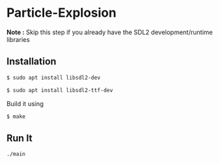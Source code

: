 # Particle-Explosion

<b>Note :</b> Skip this step if you already have the SDL2 development/runtime libraries
## Installation
```bash
$ sudo apt install libsdl2-dev
```
```bash
$ sudo apt install libsdl2-ttf-dev
```
Build it using 
```bash
$ make
```
## Run It

```bash
./main
```
